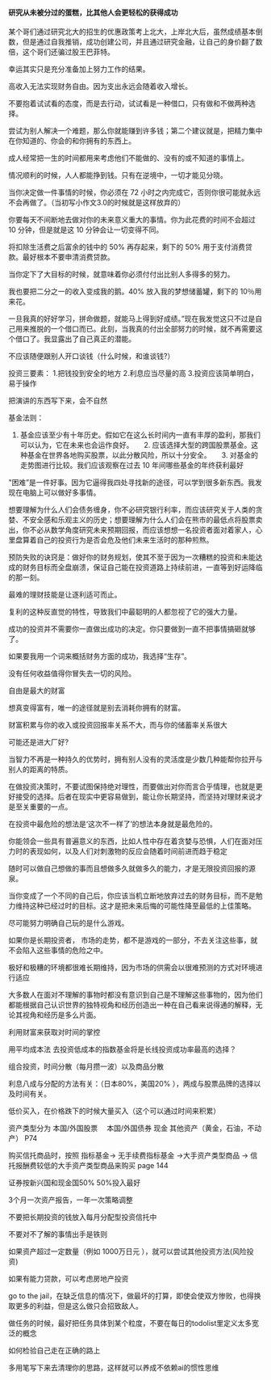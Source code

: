 
#### 研究从未被分过的蛋糕，比其他人会更轻松的获得成功
某个哥们通过研究北大的招生的优惠政策考上北大，上岸北大后，虽然成绩基本倒数，但是通过自我推销，成功创建公司，并且通过研究金融，让自己的身价翻了数倍，这个哥们还骗过股王巴菲特。 

幸运其实只是充分准备加上努力工作的结果。

高收入无法实现财务自由。因为支出永远会随着收入增长。 

不要抱着试试看的态度，而是去行动，试试看是一种借口，只有做和不做两种选择。

尝试为别人解决一个难题，那么你就能赚到许多钱；第二个建议就是，把精力集中在你知道的、你会的和你拥有的东西上。

成人经常把一生的时间都用来考虑他们不能做的、没有的或不知道的事情上。

情况顺利的时候，人人都能挣到钱。只有在逆境中，一切才能见分晓。 

当你决定做一件事情的时候，你必须在 72 小时之内完成它，否则你很可能就永远不会再做了。（当初写小作文3.0的时候就是这样放弃的）

你要每天不间断地去做对你的未来意义重大的事情。你为此花费的时间不会超过 10 分钟，但是就是这 10 分钟会让一切变得不同。

将扣除生活费之后富余的钱中的 50% 再存起来，剩下的 50% 用于支付消费贷款。最好根本不要申清消费贷款。

当你定下了大目标的时候，就意味着你必须付付出比别人多得多的努力。

我也要把二分之一的收入变成我的鹅。40% 放入我的梦想储蓄罐，剩下的 10％用来花。

一旦我真的好好学习，拼命做题，就能马上得到好成绩。”现在我发觉这只不过是自己用来推脱的一个借口而已。此刻，当我真的付出全部努力的时候，就不再需要这个借口了。我显露出了自己真正的潜能。

不应该随便跟别人开口谈钱（什么时候，和谁谈钱?）

投资三要素：
1.把钱投到安全的地方
2.利息应当尽量的高
3.投资应该简单明白，易于操作

把演讲的东西写下来，会不自然

基金法则： 
1. 基金应该至少有十年历史。假如它在这么长时间内一直有丰厚的盈利，那我们可以认为，它在未来也会运作良好。　　2. 应该选择大型的跨国股票基金。这种基金在世界各地购买股票，以此分散风险，所以十分安全。　　3. 对基金的走势图进行比较。我们应该观察在过去 10 年间哪些基金的年终获利最好

"困难”是一件好事。因为它逼得我四处寻找新的途径，可以学到很多新东西。我发现在电脑上可以做好多事情。

想要理解为什么人们会债务缠身，你不必研究银行利率，而应该研究关于人类的贪婪、不安全感和乐观主义的历史；想要理解为什么人们会在熊市的最低点将股票卖出，你不必从数学角度研究未来预期回报，而应该想想一名投资者面对着家人，心里盘算着自己的投资行为是否会危及他们未来生活时的那种煎熬。


预防失败的诀窍是：做好你的财务规划，使其不至于因为一次糟糕的投资和未能达成的财务目标而全盘崩溃，保证自己能在投资道路上持续前进，一直等到好运降临的那一刻。


最难的理财技能是让逐利适可而止。

复利的这种反直觉的特性，导致我们中最聪明的人都忽视了它的强大力量。

成功的投资并不需要你一直做出成功的决定。你只要做到一直不把事情搞砸就够了。

如果要我用一个词来概括财务方面的成功，我选择“生存”。

没有任何收益值得你冒失去一切的风险。

自由是最大的财富 

想真变得富有，唯一的途径就是别去消耗你拥有的财富。

财富积累与你的收入或投资回报率关系不大，而与你的储蓄率关系很大

可能还是进大厂好?

当智力不再是一种持久的优势时，拥有别人没有的灵活度是少数几种能帮你拉开与别人的距离的特质。


在做投资决策时，不要试图保持绝对理性，而要做出对你而言合乎情理，也就是更好接受的选择。后者在现实中更容易做到，能让你长期坚持，而坚持对理财来说才是至关重要的一点。

在投资中最危险的想法是‘这次不一样了’的想法本身就是最危险的。

你能领会一些具有普遍意义的东西，比如人性中存在着贪婪与恐惧，人们在面对压力时的表现如何，以及人们对刺激物的反应会随着时间前进而趋于稳定

随时可以做自己想做的事而且想做多久就做多久的能力，才是无限投资回报的源泉。

当你变成了一个不同的自己后，你应该当机立断地放弃过去的财务目标，而不是勉力维持这种已经过时的目标。这才是把未来后悔的可能性降至最低的上佳策略。

尽可能努力明确自己玩的是什么游戏。

如果你是长期投资者， 市场的走势，都不是游戏的一部分，不去关注这些事，就不会陷入这些事情的危险之中。

极好和极糟的环境都很难长期维持，因为市场的供需会以很难预测的方式对环境进行适应

大多数人在面对不理解的事物时都没有意识到自己是不理解这些事物的，因为他们都能根据自己认识世界的独特视角和经历创造出一种在自己看来说得通的解释，无论其视角和经历是多么片面。

利用财富来获取对时间的掌控


用平均成本法 去投资低成本的指数基金将是长线投资成功率最高的选择？


组合投资，时间分散（每月攒一波）以及商品分散

利息八成与分配的方法有关：（日本80%，美国20% ），两成与股票品牌的选择以及时间有关。


低价买入，在价格跌下的时候大量买入（这个可以通过时间来积累）


资产类型分为 本国/外国股票 　本国/外国债券 现金 其他资产（黄金，石油，不动产） P74   

购买信托商品时，按照 指标基金-> 无手续费指标基金 ->大手资产类型商品 -> 信托报酬费较低的大手资产类型商品来购买 page 144 

证券按新兴国和现金国50% 50%投入最好 

3个月一次资产报告，一年一次策略调整

不要把长期投资的钱放入每月分配型投资信托中

不要对不了解的事情出手是铁则

如果资产超过一定数量（例如 1000万日元 ），就可以尝试其他投资方法(风险投资)

如果有能力贷款，可以考虑房地产投资 

go to the jail，在缺乏信息的情况下，做最坏的打算，即使会使双方惨败，也得换取更多的利益，但是这么做只会招致敌人。

做任务的时候，最好把任务具体到某个粒度，不要在每日的todolist里定义太多宽泛的概念

如何检验自己走在正确的路上

多用笔写下来去清理你的思路，这样就可以养成不依赖ai的惯性思维